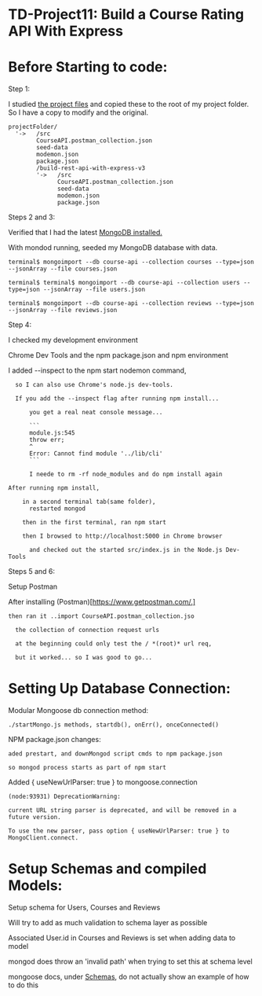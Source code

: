 # TD-Project11: Build a Course Rating API With Express

# Before Starting to code:

Step 1:

I studied [the project files](./build-rest-api-with-express-v3) and copied these to the root of my project folder. So I have a copy to modify and the original.

  ```
  projectFolder/  
    '->   /src
          CourseAPI.postman_collection.json
          seed-data
          modemon.json
          package.json
          /build-rest-api-with-express-v3
          '->   /src
                CourseAPI.postman_collection.json
                seed-data
                modemon.json
                package.json

  ```

Steps 2 and 3:

Verified that I had the latest [MongoDB installed.](http://treehouse.github.io/installation-guides/)

With mondod running, seeded my MongoDB database with data.

  ```
  terminal$ mongoimport --db course-api --collection courses --type=json --jsonArray --file courses.json

  terminal$ terminal$ mongoimport --db course-api --collection users --type=json --jsonArray --file users.json

  terminal$ mongoimport --db course-api --collection reviews --type=json --jsonArray --file reviews.json

  ```

Step 4:

I checked my development environment

  Chrome Dev Tools and the npm package.json and npm environment

   I added --inspect to the npm start nodemon command,

      so I can also use Chrome's node.js dev-tools.

      If you add the --inspect flag after running npm install...

          you get a real neat console message...

          ```
          module.js:545
          throw err;
          ^
          Error: Cannot find module '../lib/cli'
          ```

          I neede to rm -rf node_modules and do npm install again

    After running npm install,

        in a second terminal tab(same folder),
          restarted mongod

        then in the first terminal, ran npm start

        then I browsed to http://localhost:5000 in Chrome browser

          and checked out the started src/index.js in the Node.js Dev-Tools

Steps 5 and 6:

Setup Postman

  After installing (Postman)[https://www.getpostman.com/.]

    then ran it ..import CourseAPI.postman_collection.jso

      the collection of connection request urls

      at the beginning could only test the / *(root)* url req,

      but it worked... so I was good to go...

# Setting Up Database Connection:

Modular Mongoose db connection method:

    ./startMongo.js methods, startdb(), onErr(), onceConnected()

NPM package.json changes:

    aded prestart, and downMongod script cmds to npm package.json

    so mongod process starts as part of npm start

Added { useNewUrlParser: true } to mongoose.connection

    (node:93931) DeprecationWarning:

    current URL string parser is deprecated, and will be removed in a future version.

    To use the new parser, pass option { useNewUrlParser: true } to MongoClient.connect.

# Setup Schemas and compiled Models:

Setup schema for Users, Courses and Reviews

Will try to add as much validation to schema layer as possible

Associated User.id in Courses and Reviews is set when adding data to model

   mongod does throw an 'invalid path' when trying to set this at schema level

   mongoose docs, under [Schemas](https://mongoosejs.com/docs/guide.html), do not actually show an example of how to do this
